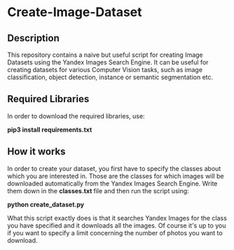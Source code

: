 # Create-Image-Dataset

## Description
This repository contains a naive but useful script for creating Image Datasets using the Yandex Images Search Engine. It can be useful for creating datasets for various Computer Vision tasks, such as image classification, object detection, instance or semantic segmentation etc.

## Required Libraries
In order to download the required libraries, use:

<b> pip3 install requirements.txt </b>

## How it works
In order to create your dataset, you first have to specify the classes about which you are interested in. Those are the classes for which images will be downloaded automatically from the Yandex Images Search Engine. Write them down in the <b> classes.txt </b> file and then run the script using:

<b> python create_dataset.py </b>

What this script exactly does is that it searches Yandex Images for the class you have specified and it downloads all the images. Of course it's up to you if you want to specify a limit concerning the number of photos you want to download.
